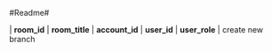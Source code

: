 #Readme#

| **room_id** | **room_title** | **account_id** | **user_id** | **user_role** |
create new branch
